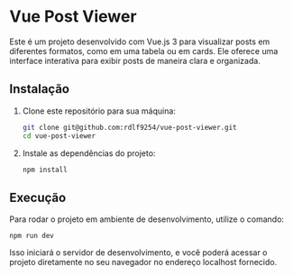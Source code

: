# Vue Post Viewer

Este é um projeto desenvolvido com Vue.js 3 para visualizar posts em diferentes formatos, como em uma tabela ou em cards. Ele oferece uma interface interativa para exibir posts de maneira clara e organizada.

## Instalação

1. Clone este repositório para sua máquina:

   ```bash
   git clone git@github.com:rdlf9254/vue-post-viewer.git
   cd vue-post-viewer

   ```

2. Instale as dependências do projeto:

   ```bash
   npm install
   ```

## Execução

Para rodar o projeto em ambiente de desenvolvimento, utilize o comando:

    npm run dev

Isso iniciará o servidor de desenvolvimento, e você poderá acessar o projeto diretamente no seu navegador no endereço localhost fornecido.


